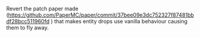 Revert the patch paper made (https://github.com/PaperMC/paper/commit/37bee09e3dc752327f87481bbdf28bcc511960fd ) that makes entity drops use vanilla behaviour causing them to fly away.

